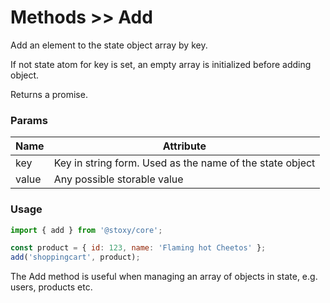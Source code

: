 # Methods >> Add

Add an element to the state object array by key.

If not state atom for key is set, an empty array is initialized before adding object.

Returns a promise.

### Params

| Name  | Attribute                                                |
| ----- | -------------------------------------------------------- |
| key   | Key in string form. Used as the name of the state object |
| value | Any possible storable value                              |

### Usage

```js copy
import { add } from '@stoxy/core';

const product = { id: 123, name: 'Flaming hot Cheetos' };
add('shoppingcart', product);
```

The Add method is useful when managing an array of objects in state, e.g. users, products etc.
